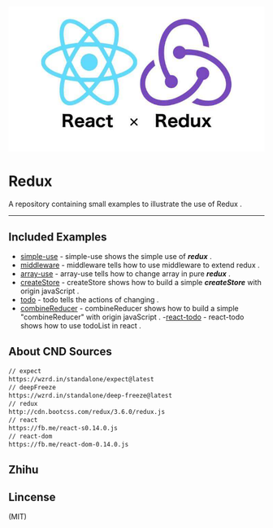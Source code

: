 
![logo](./img/logo.jpg)
	
# Redux
	
A repository containing small examples to illustrate the use of Redux .

***

## Included Examples
 - [simple-use](simple-use) - simple-use shows the simple use of ***redux*** . 
 - [middleware](middleware) - middleware tells how to use middleware to extend redux .
 - [array-use](array-use) - array-use tells how to change array in pure ***redux*** .
 - [createStore](createStore) - createStore shows how to build a simple ***createStore*** with origin javaScript .
 - [todo](todo) - todo tells the actions of changing . 
 - [combineReducer](combineReducer) - combineReducer shows how to build a simple "combineReducer" with origin javaScript .
 -[react-todo](react-todo) - react-todo shows how to use todoList in react .

## About CND Sources
	
	// expect
	https://wzrd.in/standalone/expect@latest
	// deepFreeze
	https://wzrd.in/standalone/deep-freeze@latest
	// redux
	http://cdn.bootcss.com/redux/3.6.0/redux.js
	// react
	https://fb.me/react-s0.14.0.js
	// react-dom
	https://fb.me/react-dom-0.14.0.js

## Zhihu

## Lincense
(MIT)